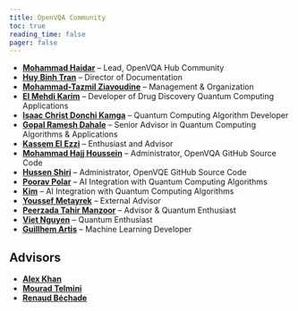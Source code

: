 ```yaml
---
title: OpenVQA Community
toc: true
reading_time: false
pager: false
---
```


- **[Mohammad Haidar](https://www.linkedin.com/in/mohammad-haidar)** – Lead, OpenVQA Hub Community  
- **[Huy Binh Tran](https://www.linkedin.com/in/huybinhtran)** – Director of Documentation  
- **[Mohammad-Tazmil Ziavoudine](https://www.linkedin.com/in/mohammad-tazmil-ziavoudine)** – Management & Organization  
- **[El Mehdi Karim](https://www.linkedin.com/in/el-mehdi-karim)** – Developer of Drug Discovery Quantum Computing Applications  
- **[Isaac Christ Donchi Kamga](https://www.linkedin.com/in/isaac-christ-donchi-kamga)** – Quantum Computing Algorithm Developer  
- **[Gopal Ramesh Dahale](https://www.linkedin.com/in/gopal-ramesh-dahale)** – Senior Advisor in Quantum Computing Algorithms & Applications  
- **[Kassem El Ezzi](https://www.linkedin.com/in/kassem-el-ezzi)** – Enthusiast and Advisor  
- **[Mohammad Hajj Houssein](https://www.linkedin.com/in/mohammad-hajj-houssein)** – Administrator, OpenVQA GitHub Source Code  
- **[Hussen Shiri](https://www.linkedin.com/in/hussen-shiri)** – Administrator, OpenVQE GitHub Source Code  
- **[Poorav Polar](https://www.linkedin.com/in/poorav-polar)** – AI Integration with Quantum Computing Algorithms  
- **[Kim](https://www.linkedin.com/in/kim)** – AI Integration with Quantum Computing Algorithms  
- **[Youssef Metayrek](https://www.linkedin.com/in/youssef-metayrek)** – External Advisor  
- **[Peerzada Tahir Manzoor](https://www.linkedin.com/in/peerzada-tahir-manzoor)** – Advisor & Quantum Enthusiast  
- **[Viet Nguyen](https://www.linkedin.com/in/viet-nguyen)** – Quantum Enthusiast  
- **[Guillhem Artis](https://www.linkedin.com/in/guillhem-artis)** – Machine Learning Developer  

## Advisors
- **[Alex Khan](https://www.linkedin.com/in/alexkhanmba/?utm_source=share&utm_campaign=share_via&utm_content=profile&utm_medium=android_app)** 
- **[Mourad Telmini](https://www.linkedin.com/in/mourad-telmini-77646130/?utm_source=share&utm_campaign=share_via&utm_content=profile&utm_medium=android_app)**
- **[Renaud Béchade](https://www.linkedin.com/in/renaudbechade/?utm_source=share&utm_campaign=share_via&utm_content=profile&utm_medium=android_app)**
